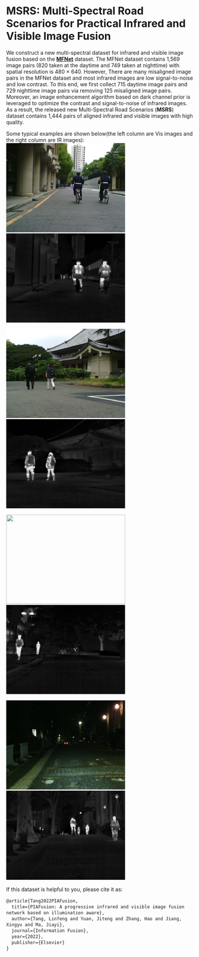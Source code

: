 # MSRS: Multi-Spectral Road Scenarios for Practical Infrared and Visible Image Fusion 

We construct a new multi-spectral dataset for infrared and visible image fusion based on the **[MFNet](https://www.mi.t.-tokyo.ac.jp/static/projects/mil_multispectral/)** dataset. The MFNet dataset contains 1,569 image pairs (820 taken at the daytime and 749 taken at nighttime) with spatial resolution is 480 × 640. However, There are many misaligned image pairs in the MFNet dataset and most infrared images are low signal-to-noise and low contrast. To this end, we first collect 715 daytime image pairs and 729 nighttime image pairs via removing 125 misaligned image pairs. Moreover, an image enhancement algorithm based on dark channel prior is leveraged to optimize the contrast and signal-to-noise of infrared images. As a result, the released new Multi-Spectral Road Scenarios (**MSRS**) dataset contains 1,444 pairs of aligned infrared and visible images with high quality.


Some typical examples are shown below(the left column are Vis images and the right column are IR images):
<img  src="./test/vi/00537D.png"  width="320"  height="240"/>  <img  src="./test/ir/00537D.png"  width="320"  height="240"/>

<img  src="./train/vi/00633D.png"  width="320"  height="240"/>  <img  src="./train/ir/00633D.png"  width="320"  height="240"/>

<img  src="./main/train/vi/00881N.png"  width="320"  height="240"/>  <img  src="./train/ir/00881N.png"  width="320"  height="240"/>

<img  src="./train/vi/01023N.png"  width="320"  height="240"/>  <img  src="./train/ir/01023N.png"  width="320"  height="240"/>

  

If this dataset is helpful to you, please cite it as:
```
@article{Tang2022PIAFusion,
  title={PIAFusion: A progressive infrared and visible image fusion network based on illumination aware},
  author={Tang, Linfeng and Yuan, Jiteng and Zhang, Hao and Jiang, Xingyu and Ma, Jiayi},
  journal={Information Fusion},
  year={2022},
  publisher={Elsevier}
}
```
